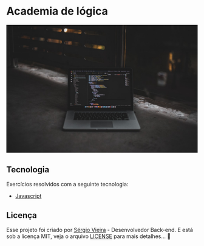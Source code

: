 # Academia de lógica 

<p align="center">
  <img alt="Preview" src="./.github/preview.jpeg">
</p>

## Tecnologia

Exercícios resolvidos com a seguinte tecnologia:

- [Javascript](https://www.w3schools.com/js/)

## Licença

Esse projeto foi criado por [Sérgio Vieira](https://www.linkedin.com/in/sergiovieirawebb/) - Desenvolvedor Back-end. E está sob a licença MIT, veja o arquivo [LICENSE](./LICENSE.md) para mais detalhes... :rocket:

